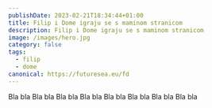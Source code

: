 ```yaml
---
publishDate: 2023-02-21T18:34:44+01:00
title: Filip i Dome igraju se s maminom stranicom
description: Filip i Dome igraju se s maminom stranicom
image: /images/hero.jpg
category: false
tags:
  - filip
  - dome
canonical: https://futuresea.eu/fd
---
```

Bla bla Bla bla Bla bla Bla bla Bla bla Bla bla Bla bla Bla bla